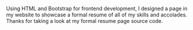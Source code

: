 Using HTML and Bootstrap for frontend development, I designed a page in my website to showcase a formal resume of all of my skills and accolades. Thanks for taking a look at my formal resume page source code.
